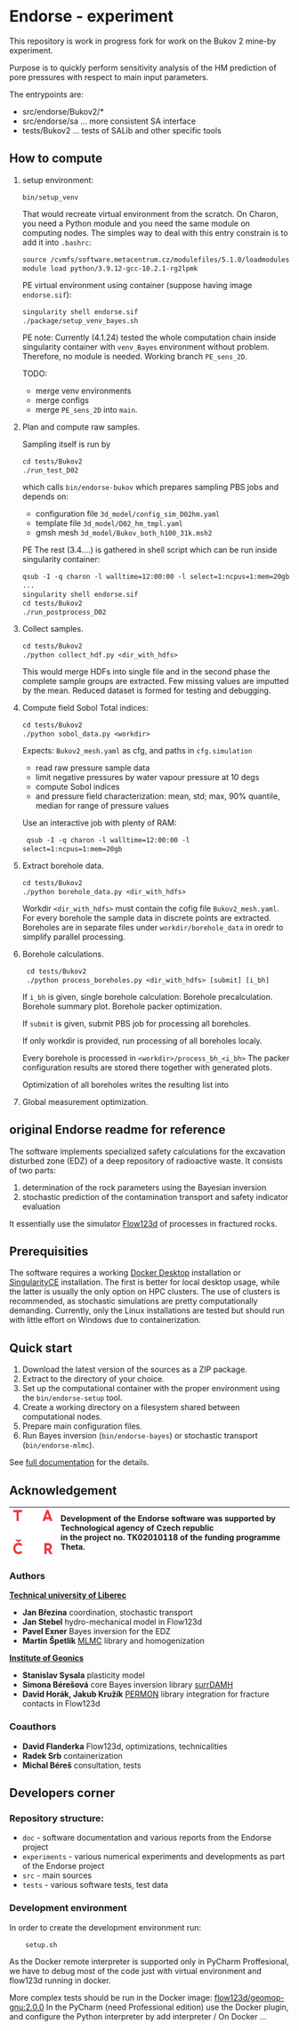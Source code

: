 # Endorse - experiment

This repository is work in progress fork for
work on the Bukov 2 mine-by experiment.

Purpose is to quickly perform sensitivity analysis
of the HM prediction of pore pressures with respect to 
main input parameters.

The entrypoints are:
- src/endorse/Bukov2/*
- src/endorse/sa ... more consistent SA interface
- tests/Bukov2 ... tests of SALib and other specific tools

## How to compute
1. setup environment:
    ```
    bin/setup_venv
    ```
    That would recreate virtual environment from the scratch.
    On Charon, you need a Python module and you need the same module 
    on computing nodes. The simples way to deal with this entry constrain is to  
    add it into `.bashrc`:
    ```
    source /cvmfs/software.metacentrum.cz/modulefiles/5.1.0/loadmodules
    module load python/3.9.12-gcc-10.2.1-rg2lpmk
    ```

    PE virtual environment using container (suppose having image `endorse.sif`):
    ```
    singularity shell endorse.sif
    ./package/setup_venv_bayes.sh
    ```
    PE note:
    Currently (4.1.24) tested the whole computation chain inside singularity
    container with `venv_Bayes` environment without problem.
    Therefore, no module is needed. Working branch `PE_sens_2D`.

    TODO:
    - merge venv environments
    - merge configs
    - merge `PE_sens_2D` into `main`.

2. Plan and compute raw samples.

    Sampling itself is run by
    ```
    cd tests/Bukov2
    ./run_test_D02
    ```
    which calls `bin/endorse-bukov` which prepares sampling PBS jobs
    and depends on:
    - configuration file `3d_model/config_sim_D02hm.yaml`
    - template file `3d_model/D02_hm_tmpl.yaml`
    - gmsh mesh `3d_model/Bukov_both_h100_31k.msh2`

    PE The rest (3.4....) is gathered in shell script which can be run
    inside singularity container:
    ```
    qsub -I -q charon -l walltime=12:00:00 -l select=1:ncpus=1:mem=20gb
    ...
    singularity shell endorse.sif
    cd tests/Bukov2
    ./run_postprocess_D02
    ```

3. Collect samples.
    ```
    cd tests/Bukov2
    ./python collect_hdf.py <dir_with_hdfs>
    ```
    This would merge HDFs into single file and in the second phase 
    the complete sample groups are extracted. Few missing values are imputted 
    by the mean. Reduced dataset is formed for testing and debugging.

4. Compute field Sobol Total indices:
    ```
    cd tests/Bukov2
    ./python sobol_data.py <workdir>
    ```
    Expects: 
     `Bukov2_mesh.yaml` as cfg, and paths in `cfg.simulation`    
    - read raw pressure sample data
    - limit negative pressures by water vapour pressure at 10 degs
    - compute Sobol indices 
    - and pressure field characterization: mean, std; max, 90% quantile, median for range of pressure values

    Use an interactive job with plenty of RAM:

        qsub -I -q charon -l walltime=12:00:00 -l select=1:ncpus=1:mem=20gb

5. Extract borehole data.
    ```
    cd tests/Bukov2
    ./python borehole_data.py <dir_with_hdfs>
    ```
    Workdir `<dir_with_hdfs>` must contain the cofig file `Bukov2_mesh.yaml`.
    For every borehole the sample data in discrete points are extracted. 
    Boreholes are in separate files under `workdir/borehole_data` in oredr to 
    simplify parallel processing.  

6. Borehole calculations.
   ```
    cd tests/Bukov2
    ./python process_boreholes.py <dir_with_hdfs> [submit] [i_bh]
   ```
   If `i_bh` is given, single borehole calculation:
   Borehole precalculation. 
   Borehole summary plot.
   Borehole packer optimization.
   
   If `submit` is given, submit PBS job for processing all boreholes.
   
   If only workdir is provided, run processing of all boreholes localy.
   
   Every borehole is processed in `<workdir>/process_bh_<i_bh>`
   The packer configuration results are stored there together with generated plots.

   Optimization of all boreholes writes the resulting list into 
7. Global measurement optimization.
## original Endorse readme for reference

The software implements specialized safety calculations for the excavation disturbed zone (EDZ)
of a deep repository of radioactive waste. It consists of two parts: 
1. determination of the rock parameters using the Bayesian inversion
2. stochastic prediction of the contamination transport and safety indicator evaluation

It essentially use the simulator [Flow123d](https://flow123d.github.io/) of processes in fractured rocks.

## Prerequisities

The software requires a working [Docker Desktop](https://www.docker.com/) 
installation or [SingularityCE](https://docs.sylabs.io/guides/latest/user-guide/quick_start.html) installation.
The first is better for local desktop usage, while the latter is usually the only option on HPC clusters. 
The use of clusters is recommended, as stochastic simulations are pretty computationally demanding. 
Currently, only the Linux installations are tested but should run 
with little effort on Windows due to containerization.


## Quick start

1. Download the latest version of the sources as a ZIP package.
2. Extract to the directory of your choice.
3. Set up the computational container with the proper environment using the `bin/endorse-setup` tool.
3. Create a working directory on a filesystem shared between computational nodes.
4. Prepare main configuration files.
5. Run Bayes inversion (`bin/endorse-bayes`) or stochastic transport (`bin/endorse-mlmc`).

See [full documentation](doc/main.md) for the details.


## Acknowledgement


| <img src="./doc/logo_TACR_zakl.png" alt="TACR logo" height="80px"> |Development of the Endorse software was supported by <br> Technological agency of Czech republic <br>in the project no. TK02010118 of the funding programme Theta.|
|:---:|:---|
### Authors

**[Technical university of Liberec](www.tul.cz)**

- **Jan Březina** coordination, stochastic transport
- **Jan Stebel** hydro-mechanical model in Flow123d
- **Pavel Exner** Bayes inversion for the EDZ
- **Martin Špetlík** [MLMC](https://pypi.org/project/mlmc/) library and homogenization

**[Institute of Geonics](https://www.ugn.cas.cz/?l=en&p=home)**

- **Stanislav Sysala** plasticity model
- **Simona Bérešová** core Bayes inversion library [surrDAMH](https://github.com/dom0015/surrDAMH)
- **David Horák, Jakub Kružík** [PERMON](http://permon.vsb.cz/) library integration for fracture contacts in Flow123d

### Coauthors
- **David Flanderka** Flow123d, optimizations, technicalities 
- **Radek Srb** containerization
- **Michal Béreš** consultation, tests

## Developers corner


### Repository structure:

- `doc` - software documentation and various reports from the Endorse project
- `experiments` - various numerical experiments and developments as part of the Endorse project
- `src` - main sources
- `tests` - various software tests, test data



### Development environment
In order to create the development environment run:

        setup.sh
        
As the Docker remote interpreter is supported only in PyCharm Proffesional, we have to debug most of the code just with
virtual environment and flow123d running in docker.
        
More complex tests should be run in the Docker image: [flow123d/geomop-gnu:2.0.0](https://hub.docker.com/repository/docker/flow123d/geomop-gnu)
In the PyCharm (need Professional edition) use the Docker plugin, and configure the Python interpreter by add interpreter / On Docker ...

